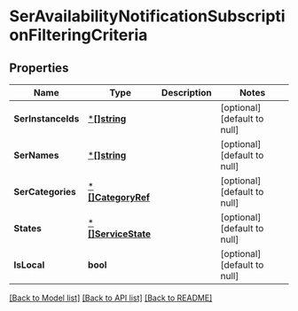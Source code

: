 # SerAvailabilityNotificationSubscriptionFilteringCriteria

## Properties
Name | Type | Description | Notes
------------ | ------------- | ------------- | -------------
**SerInstanceIds** | [***[]string**](array.md) |  | [optional] [default to null]
**SerNames** | [***[]string**](array.md) |  | [optional] [default to null]
**SerCategories** | [***[]CategoryRef**](array.md) |  | [optional] [default to null]
**States** | [***[]ServiceState**](array.md) |  | [optional] [default to null]
**IsLocal** | **bool** |  | [optional] [default to null]

[[Back to Model list]](../README.md#documentation-for-models) [[Back to API list]](../README.md#documentation-for-api-endpoints) [[Back to README]](../README.md)


